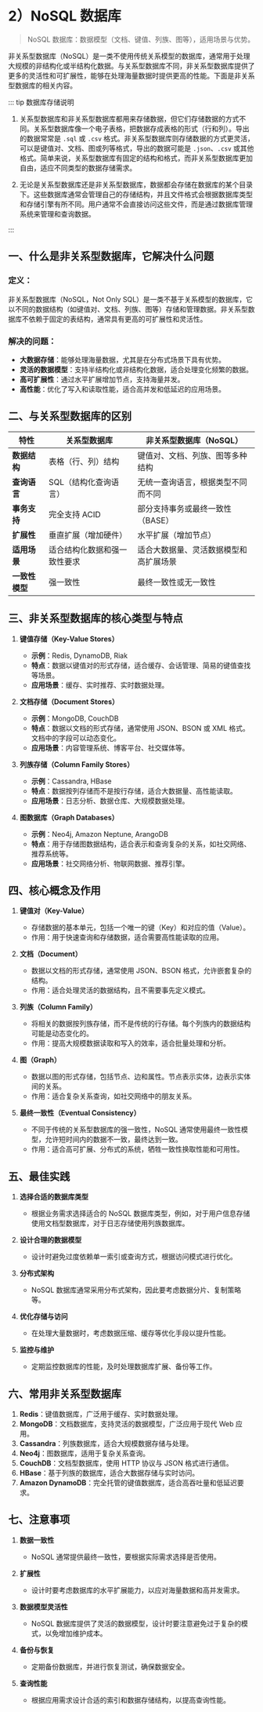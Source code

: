 # 2）NoSQL 数据库

> NoSQL 数据库：数据模型（文档、键值、列族、图等），适用场景与优势。

非关系型数据库（NoSQL）是一类不使用传统关系模型的数据库，通常用于处理大规模的非结构化或半结构化数据。与关系型数据库不同，非关系型数据库提供了更多的灵活性和可扩展性，能够在处理海量数据时提供更高的性能。下面是非关系型数据库的相关内容。

::: tip 数据库存储说明

1. 关系型数据库和非关系型数据库都用来存储数据，但它们存储数据的方式不同。关系型数据库像一个电子表格，把数据存成表格的形式（行和列）。导出的数据常常是 `.sql` 或 `.csv` 格式。非关系型数据库则存储数据的方式更灵活，可以是键值对、文档、图或列等格式，导出的数据可能是 `.json`、`.csv` 或其他格式。简单来说，关系型数据库有固定的结构和格式，而非关系型数据库更加自由，适应不同类型的数据存储需求。

2. 无论是关系型数据库还是非关系型数据库，数据都会存储在数据库的某个目录下。这些数据库通常会管理自己的存储结构，并且文件格式会根据数据库类型和存储引擎有所不同。用户通常不会直接访问这些文件，而是通过数据库管理系统来管理和查询数据。

:::

## 一、什么是非关系型数据库，它解决什么问题

### 定义：

非关系型数据库（NoSQL，Not Only SQL）是一类不基于关系模型的数据库，它以不同的数据结构（如键值对、文档、列族、图等）存储和管理数据。非关系型数据库不依赖于固定的表结构，通常具有更高的可扩展性和灵活性。

### 解决的问题：

- **大数据存储**：能够处理海量数据，尤其是在分布式场景下具有优势。
- **灵活的数据模型**：支持半结构化或非结构化数据，适合处理变化频繁的数据。
- **高可扩展性**：通过水平扩展增加节点，支持海量并发。
- **高性能**：优化了写入和读取性能，适合高并发和低延迟的应用场景。

## 二、与关系型数据库的区别

| 特性           | 关系型数据库                 | 非关系型数据库（NoSQL）                |
| -------------- | ---------------------------- | -------------------------------------- |
| **数据结构**   | 表格（行、列）结构           | 键值对、文档、列族、图等多种结构       |
| **查询语言**   | SQL（结构化查询语言）        | 无统一查询语言，根据类型不同而不同     |
| **事务支持**   | 完全支持 ACID                | 部分支持事务或最终一致性（BASE）       |
| **扩展性**     | 垂直扩展（增加硬件）         | 水平扩展（增加节点）                   |
| **适用场景**   | 适合结构化数据和强一致性要求 | 适合大数据量、灵活数据模型和高扩展场景 |
| **一致性模型** | 强一致性                     | 最终一致性或无一致性                   |

## 三、非关系型数据库的核心类型与特点

1. **键值存储（Key-Value Stores）**

   - **示例**：Redis, DynamoDB, Riak
   - **特点**：数据以键值对的形式存储，适合缓存、会话管理、简易的键值查找等场景。
   - **应用场景**：缓存、实时推荐、实时数据处理。

2. **文档存储（Document Stores）**

   - **示例**：MongoDB, CouchDB
   - **特点**：数据以文档的形式存储，通常使用 JSON、BSON 或 XML 格式。文档中的字段可以动态变化。
   - **应用场景**：内容管理系统、博客平台、社交媒体等。

3. **列族存储（Column Family Stores）**

   - **示例**：Cassandra, HBase
   - **特点**：数据按列存储而不是按行存储，适合大数据量、高性能读取。
   - **应用场景**：日志分析、数据仓库、大规模数据处理。

4. **图数据库（Graph Databases）**
   - **示例**：Neo4j, Amazon Neptune, ArangoDB
   - **特点**：用于存储图数据结构，适合表示和查询复杂的关系，如社交网络、推荐系统等。
   - **应用场景**：社交网络分析、物联网数据、推荐引擎。

## 四、核心概念及作用

1. **键值对（Key-Value）**

   - 存储数据的基本单元，包括一个唯一的键（Key）和对应的值（Value）。
   - 作用：用于快速查询和存储数据，适合需要高性能读取的应用。

2. **文档（Document）**

   - 数据以文档的形式存储，通常使用 JSON、BSON 格式，允许嵌套复杂的结构。
   - 作用：适合处理灵活的数据结构，且不需要事先定义模式。

3. **列族（Column Family）**

   - 将相关的数据按列族存储，而不是传统的行存储。每个列族内的数据结构可能是动态变化的。
   - 作用：提高大规模数据读取和写入的效率，适合批量处理和分析。

4. **图（Graph）**

   - 数据以图的形式存储，包括节点、边和属性。节点表示实体，边表示实体间的关系。
   - 作用：适合复杂关系查询，如社交网络中的朋友关系。

5. **最终一致性（Eventual Consistency）**
   - 不同于传统的关系型数据库的强一致性，NoSQL 通常使用最终一致性模型，允许短时间内的数据不一致，最终达到一致。
   - 作用：适合高可扩展、分布式的系统，牺牲一致性换取性能和可用性。

## 五、最佳实践

1. **选择合适的数据库类型**

   - 根据业务需求选择适合的 NoSQL 数据库类型，例如，对于用户信息存储使用文档型数据库，对于日志存储使用列族数据库。

2. **设计合理的数据模型**

   - 设计时避免过度依赖单一索引或查询方式，根据访问模式进行优化。

3. **分布式架构**

   - NoSQL 数据库通常采用分布式架构，因此要考虑数据分片、复制策略等。

4. **优化存储与访问**

   - 在处理大量数据时，考虑数据压缩、缓存等优化手段以提升性能。

5. **监控与维护**
   - 定期监控数据库的性能，及时处理数据库扩展、备份等工作。

## 六、常用非关系型数据库

1. **Redis**：键值数据库，广泛用于缓存、实时数据处理。
2. **MongoDB**：文档数据库，支持灵活的数据模型，广泛应用于现代 Web 应用。
3. **Cassandra**：列族数据库，适合大规模数据存储与处理。
4. **Neo4j**：图数据库，适用于复杂关系查询。
5. **CouchDB**：文档型数据库，使用 HTTP 协议与 JSON 格式进行通信。
6. **HBase**：基于列族的数据库，适合大数据存储与实时访问。
7. **Amazon DynamoDB**：完全托管的键值数据库，适合高吞吐量和低延迟要求。

## 七、注意事项

1. **数据一致性**
   - NoSQL 通常提供最终一致性，要根据实际需求选择是否使用。
2. **扩展性**

   - 设计时要考虑数据库的水平扩展能力，以应对海量数据和高并发需求。

3. **数据模型灵活性**

   - NoSQL 数据库提供了灵活的数据模型，设计时要注意避免过于复杂的模式，以免增加维护成本。

4. **备份与恢复**

   - 定期备份数据库，并进行恢复测试，确保数据安全。

5. **查询性能**
   - 根据应用需求设计合适的索引和数据存储结构，以提高查询性能。
